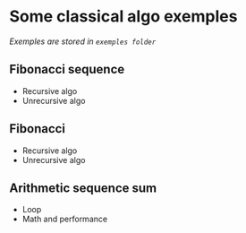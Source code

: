 # Some classical algo exemples

_Exemples are stored in ```exemples folder```_

## Fibonacci sequence
- Recursive algo
- Unrecursive algo


## Fibonacci
- Recursive algo
- Unrecursive algo


## Arithmetic sequence sum
- Loop
- Math and performance